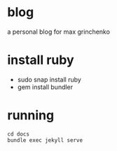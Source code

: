 # blog

a personal blog for max grinchenko

# install ruby
- sudo snap install ruby
- gem install bundler
# running



	cd docs
	bundle exec jekyll serve 

